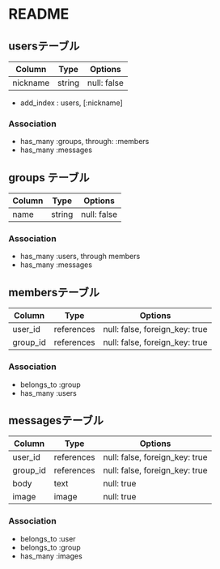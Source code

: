# README

## usersテーブル

|Column|Type|Options|
|------|----|-------|
|nickname|string|null: false|
- add_index : users, [:nickname]

### Association
- has_many :groups, through: :members
- has_many :messages

## groups テーブル

|Column|Type|Options|
|------|----|-------|
|name|string|null: false|

### Association
- has_many :users, through members
- has_many :messages

## membersテーブル

|Column|Type|Options|
|------|----|-------|
|user_id|references|null: false, foreign_key: true|
|group_id|references|null: false, foreign_key: true|

### Association
- belongs_to :group
- has_many :users

## messagesテーブル

|Column|Type|Options|
|------|----|-------|
|user_id|references|null: false, foreign_key: true|
|group_id|references|null: false, foreign_key: true|
|body|text|null: true|
|image|image|null: true|

### Association
- belongs_to :user
- belongs_to :group
- has_many :images




